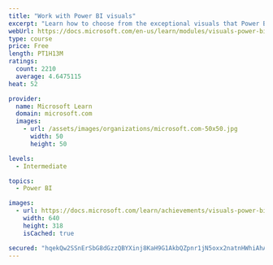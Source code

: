```yaml
---
title: "Work with Power BI visuals"
excerpt: "Learn how to choose from the exceptional visuals that Power BI makes available to you. Formatting visuals will direct the user’s attention to exactly where you want it, while helping to make the visual easier to read and interpret. You will also learn about how to use key performance indicators (KPIs)."
webUrl: https://docs.microsoft.com/en-us/learn/modules/visuals-power-bi/
type: course
price: Free
length: PT1H13M
ratings:
  count: 2210
  average: 4.6475115
heat: 52

provider:
  name: Microsoft Learn
  domain: microsoft.com
  images:
    - url: /assets/images/organizations/microsoft.com-50x50.jpg
      width: 50
      height: 50

levels:
  - Intermediate

topics:
  - Power BI

images:
  - url: https://docs.microsoft.com/learn/achievements/visuals-power-bi-social.png
    width: 640
    height: 318
    isCached: true

secured: "hqekQw2SSnErSbG8dGzzQBYXinj8KaH9G1AkbQZpnr1jN5oxx2natnHWhiAhAZ/5721DKXLPZhNqHfKqOcBF24h58C4UOiO81QLyRW1xiG8g/q1aTxf3GxQcGP7ouATFcB/Sqt/UbIsCJ9Vy2T06wYJnzbwFlVd2dVGMRX5QxxT8tfaCiD5OhM9fy8oUsp8W4v4tm3s2V2LjkzL530djC1DSn+oFu5CNL0XsyCrXr20mXH1lr+9FOfedH8l+KEBGPY0rC/GEmuQnXQ2CKdCXwFCM11yQSRP8Maansh1fW1Iyh/qBVfhw7+j6BHQd4B0f7LoExnX2/l+TgPr0Tl75k7CIdbxFziimgyKr7L1ddnxNI19NDs2bvwP+FBQ9XKirUt+aFBa0u3kd2VZoJBREboPCOXSSX9asSyMUdG5faEI=;KwER/96r8Hi5F0LVUn+Y3Q=="
---
```


